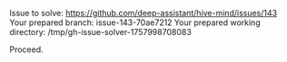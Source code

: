 Issue to solve: https://github.com/deep-assistant/hive-mind/issues/143
Your prepared branch: issue-143-70ae7212
Your prepared working directory: /tmp/gh-issue-solver-1757998708083

Proceed.